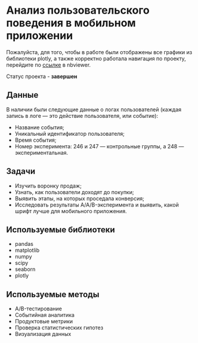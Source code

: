 # Анализ пользовательского поведения в мобильном приложении

Пожалуйста, для того, чтобы в работе были отображены все графики из библиотеки plotly, а также корректно работала навигация по проекту, перейдите по [ссылке](https://nbviewer.org/github/KirillovIgor/Portfolio/blob/b052f5131155ee46adcc8ddab25a27c27dd51fb7/analysis_of_a_startups_mobile_app/analysis_of_a_startups_mobile_app.ipynb) в nbviewer.

Статус проекта - **завершен**

## Данные
В наличии были следующие данные о логах пользователей (каждая запись в логе — это действие пользователя, или событие):
- Название события;
- Уникальный идентификатор пользователя;
- Время события;
- Номер эксперимента: 246 и 247 — контрольные группы, а 248 — экспериментальная.
## Задачи
- Изучить воронку продаж;
- Узнать, как пользователи доходят до покупки;
- Выявить этапы, на которых проседала конверсия;
- Исследовать результаты A/A/B-эксперимента и выявить, какой шрифт лучше для мобильного приложения.
## Используемые библиотеки
- pandas
- matplotlib
- numpy
- scipy
- seaborn
- plotly
## Используемые методы
- A/B-тестирование
- Событийная аналитика
- Продуктовые метрики
- Проверка статистических гипотез
- Визуализация данных
